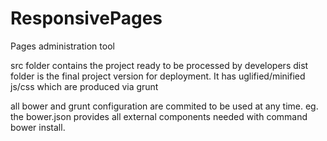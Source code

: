 # ResponsivePages
Pages administration tool

src folder contains the project ready to be processed by developers
dist folder is the final project version for deployment. It has uglified/minified js/css which are produced via grunt

all bower and grunt configuration are commited to be used at any time. eg. the bower.json provides all external components needed with command bower install.

